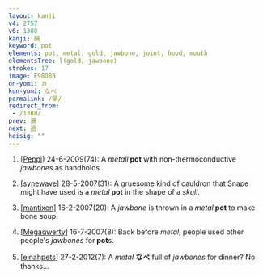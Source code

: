 ```yaml
---
layout: kanji
v4: 2757
v6: 1388
kanji: 鍋
keyword: pot
elements: pot, metal, gold, jawbone, joint, hood, mouth
elementsTree: l(gold, jawbone)
strokes: 17
image: E98D8B
on-yomi: カ
kun-yomi: なべ
permalink: /鍋/
redirect_from:
 - /1388/
prev: 渦
next: 過
heisig: ""
---
```


1) [<a href="http://kanji.koohii.com/profile/Peppi">Peppi</a>] 24-6-2009(74): A <em>metall</em><strong> pot</strong> with non-thermoconductive <em>jawbones</em> as handholds.

2) [<a href="http://kanji.koohii.com/profile/synewave">synewave</a>] 28-5-2007(31): A gruesome kind of cauldron that Snape might have used is a <em>metal</em><strong> pot</strong> in the shape of a <em>skull</em>.

3) [<a href="http://kanji.koohii.com/profile/mantixen">mantixen</a>] 16-2-2007(20): A <em>jawbone</em> is thrown in a <em>metal</em><strong> pot</strong> to make bone soup.

4) [<a href="http://kanji.koohii.com/profile/Megaqwerty">Megaqwerty</a>] 16-7-2007(8): Back before <em>metal</em>, people used other people&#039;s <em>jawbones</em> for<strong> pot</strong>s.

5) [<a href="http://kanji.koohii.com/profile/einahpets">einahpets</a>] 27-2-2012(7): A <em>metal</em> <strong>なべ</strong> full of <em>jawbones</em> for dinner? No thanks...

